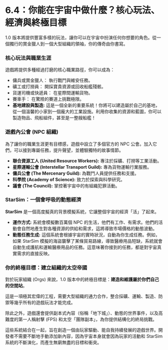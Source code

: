 # 6.4：你能在宇宙中做什麼？核心玩法、經濟與終極目標

1.0 版本將提供豐富多樣的玩法，讓你可以在宇宙中扮演任何你想要的角色。從一個獨行的賞金獵人到一個大型組織的領袖，你的傳奇由你書寫。

### 核心玩法與職業生涯

遊戲將提供多種經過打磨的核心職業路徑，你可以成為：

- 傭兵或賞金獵人： 執行戰鬥與維安任務。
- 礦工或打撈員： 開採寶貴資源或回收船艦殘骸。
- 貨運司機或快遞員： 在星際間運輸貨物。
- 賽車手： 在驚險的賽道上挑戰極限。
- **基地建設與製造:** 這是一個全新的重要系統！你將可以建造屬於自己的基地，從一個溫馨的小家到一個龐大的工業設施。利用你收集的資源和藍圖，你可以製造物品、飛船組件，甚至是一整艘船艦！

### 遊戲內公會 (NPC 組織)

為了讓你的職業生涯更有目標感，遊戲中設立了多個官方的 NPC 公會。加入它們，可以接到專屬任務，提升聲望，並體驗獨特的故事情節。

- **聯合資源工人 (United Resource Workers):** 專注於採礦、打撈等工業活動。
- **星際運輸公會 (Interstellar Transport Guild):** 專為貨物運輸行業服務。
- **傭兵公會 (The Mercenary Guild):** 為戰鬥人員提供任務和支援。
- **科學院 (Academy of Science):** 致力於探索與科學研究。
- **議會 (The Council):** 掌控著宇宙中的有組織犯罪活動。

### StarSim：一個會呼吸的動態經濟

**StarSim** 是一個高度擬真的背景模擬系統，它讓整個宇宙的經濟「活」了起來。

- **運作方式:** 系統會模擬數百萬個 NPC 的生活，他們有工作、有需求。他們的活動會自然地產生對各種資源的供給和需求，這將導致市場價格的動態波動。
- **動態任務生成:** 這個系統會根據宇宙的實時狀況，自動為你生成任務。例如，如果 StarSim 模擬的海盜襲擊了某條貿易路線，導致醫療用品短缺，系統就會自動生成護航和運輸醫療用品的任務。這意味著你接到的任務，都是對宇宙真實需求的直接反映。

### 你的終極目標：建立組織的太空帝國

對於玩家組織 (Orgs) 來說，1.0 版本中的終極目標是：**建造和維護屬於你們自己的空間站**。

這是一項極其宏偉的工程，需要大型組織的通力合作，整合採礦、運輸、製造、防禦等幾乎所有的遊戲玩法才能完成。

除此之外，遊戲還會提供副本式內容（俗稱「地下城」）、動態的世界事件，以及高難度的第一人稱射擊 (FPS) 和太空「團隊副本」，為你提供結構化的終局挑戰。

這些系統結合在一起，旨在創造一個由玩家驅動、能自我持續發展的遊戲世界。開發者不需要不斷地手動添加新內容，因為宇宙本身就會因為玩家的活動和 StarSim 系統的不斷演化，而產生無窮無盡的目標和衝突。
